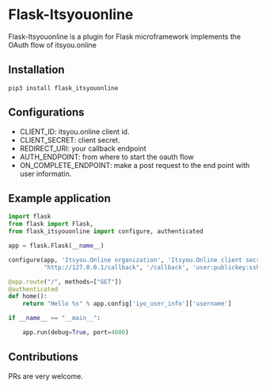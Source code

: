 # Flask-Itsyouonline

Flask-Itsyouonline is a plugin for Flask microframework implements the OAuth flow of itsyou.online 

## Installation
`pip3 install flask_itsyouonline`

## Configurations

- CLIENT_ID: itsyou.online client id.
- CLIENT_SECRET: client secret.
- REDIRECT_URI: your callback endpoint
- AUTH_ENDPOINT: from where to start the oauth flow
- ON_COMPLETE_ENDPOINT: make a post request to the end point with user informatin.


## Example application

```python
import flask
from flask import Flask, 
from flask_itsyouonline import configure, authenticated

app = flask.Flask(__name__)

configure(app, 'Itsyou.Online organization', 'Itsyou.Online client secret', 
          "http://127.0.0.1/callback", '/callback', 'user:publickey:ssh')

@app.route("/", methods=["GET"])
@authenticated
def home():
    return "Hello %s" % app.config['iyo_user_info']['username']

if __name__ == "__main__":

    app.run(debug=True, port=4000)

```

## Contributions
PRs are very welcome. 
